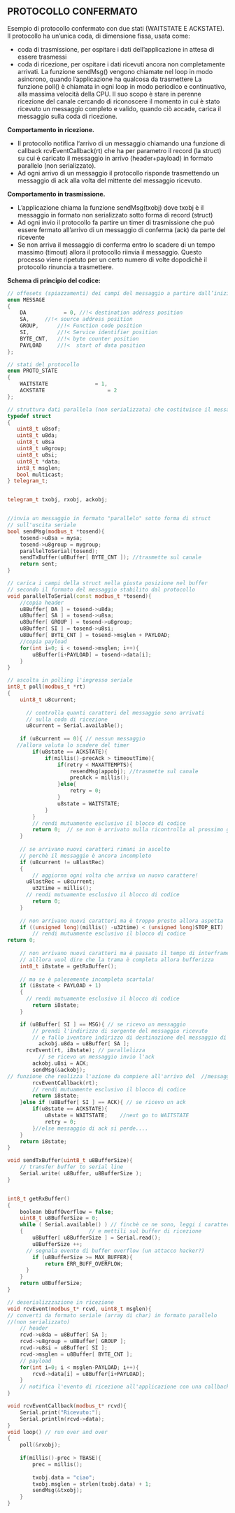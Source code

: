 
## **PROTOCOLLO CONFERMATO**

Esempio di protocollo confermato con due stati (WAITSTATE E ACKSTATE). 
Il protocollo ha un’unica coda, di dimensione fissa, usata come:
-	coda di trasmissione, per ospitare i dati dell’applicazione in attesa di essere trasmessi
-	coda di ricezione, per ospitare i dati ricevuti ancora non completamente arrivati.
La funzione sendMsg() vengono chiamate nel loop in modo asincrono, quando l’applicazione ha qualcosa da trasmettere
La funzione poll() è chiamata in ogni loop in modo periodico e continuativo, alla massima velocità della CPU. Il suo scopo è stare in perenne ricezione del canale cercando di riconoscere il momento in cui è stato ricevuto un messaggio completo e valido, quando ciò accade, carica il messaggio sulla coda di ricezione.

**Comportamento in ricezione.** 
-	Il protocollo notifica l‘arrivo di un messaggio chiamando una funzione di callback  rcvEventCallback(rt) che ha per parametro il record (la struct) su cui è caricato il messaggio in arrivo (header+payload) in formato parallelo (non serializzato). 
-	Ad ogni arrivo di un messaggio il protocollo risponde trasmettendo un messaggio di ack alla volta del mittente del messaggio ricevuto.

**Comportamento in trasmissione.** 
-	L’applicazione chiama la funzione sendMsg(txobj) dove txobj è il messaggio in formato non serializzato sotto forma di record (struct)
-	Ad ogni invio il protocollo fa partire un timer di trasmissione che può essere fermato all’arrivo di un messaggio di conferma (ack) da parte del ricevente
-	Se non arriva il messaggio di conferma entro lo scadere di un tempo massimo (timout) allora il protocollo riinvia il messaggio. Questo processo viene ripetuto per un certo numero di volte dopodichè il protocollo rinuncia a trasmettere.
             

**Schema di principio del codice:**

```C++
// offesets (spiazzamenti) dei campi del messaggio a partire dall’inizio
enum MESSAGE
{
    DA            = 0, //!< destination address position
    SA,		//!< source address position
    GROUP, 		//!< Function code position
    SI, 		//!< Service identifier position
    BYTE_CNT,  	//!< byte counter position
    PAYLOAD 	//!<  start of data position
};

// stati del protocollo
enum PROTO_STATE
{
    WAITSTATE             	= 1,
    ACKSTATE                  	= 2
};

// struttura dati parallela (non serializzata) che costituisce il messaggio
typedef struct
{
   uint8_t u8sof;
   uint8_t u8da;          
   uint8_t u8sa
   uint8_t u8group;         
   uint8_t u8si;    
   uint8_t *data;     
   int8_t msglen;
   bool multicast;
} telegram_t;


telegram_t txobj, rxobj, ackobj;


//invia un messaggio in formato "parallelo" sotto forma di struct 
// sull'uscita seriale
bool sendMsg(modbus_t *tosend){
	tosend->u8sa = mysa;
	tosend->u8group = mygroup;
	parallelToSerial(tosend);
	sendTxBuffer(u8Buffer[ BYTE_CNT ]); //trasmette sul canale
	return sent;
}

// carica i campi della struct nella giusta posizione nel buffer 
// secondo il formato del messaggio stabilito dal protocollo
void parallelToSerial(const modbus_t *tosend){
	//copia header
	u8Buffer[ DA ] = tosend->u8da;
	u8Buffer[ SA ] = tosend->u8sa;
	u8Buffer[ GROUP ] = tosend->u8group;
	u8Buffer[ SI ] = tosend->u8si;
	u8Buffer[ BYTE_CNT ] = tosend->msglen + PAYLOAD;
	//copia payload
	for(int i=0; i < tosend->msglen; i++){
		u8Buffer[i+PAYLOAD] = tosend->data[i];
	}
}

// ascolta in polling l'ingresso seriale
int8_t poll(modbus_t *rt)
{
	uint8_t u8current;
	
      // controlla quanti caratteri del messaggio sono arrivati
      // sulla coda di ricezione
      u8current = Serial.available(); 
    
	if (u8current == 0){ // nessun messaggio 
   //allora valuta lo scadere del timer
		if(u8state == ACKSTATE){
			if(millis()-precAck > timeoutTime){
				if(retry < MAXATTEMPTS){
					resendMsg(appobj); //trasmette sul canale
					precAck = millis();
				}else{
					retry = 0;
				}
				u8state = WAITSTATE;
			}
		}
		// rendi mutuamente esclusivo il blocco di codice
		return 0;  // se non è arrivato nulla ricontrolla al prossimo giro
	}
	
    // se arrivano nuovi caratteri rimani in ascolto
    // perchè il messaggio è ancora incompleto
    if (u8current != u8lastRec)
    {
        // aggiorna ogni volta che arriva un nuovo carattere!
	  u8lastRec = u8current;
        u32time = millis();
	  // rendi mutuamente esclusivo il blocco di codice
        return 0;
    }
    
    // non arrivano nuovi caratteri ma è troppo presto allora aspetta
    if ((unsigned long)(millis() -u32time) < (unsigned long)STOP_BIT) 
 		// rendi mutuamente esclusivo il blocco di codice
return 0;
	
    // non arrivano nuovi caratteri ma è passato il tempo di interframe
    // alllora vuol dire che la trama è completa allora bufferizza
    int8_t i8state = getRxBuffer();  
	
    // ma se è palesemente incompleta scartala!
    if (i8state < PAYLOAD + 1) 
    {
	  // rendi mutuamente esclusivo il blocco di codice
        return i8state;
    }

    if (u8Buffer[ SI ] == MSG){ // se ricevo un messaggio
		// prendi l'indirizzo di sorgente del messaggio ricevuto
		// e fallo iventare indirizzo di destinazione del messaggio di ack
	      ackobj.u8da = u8Buffer[ SA ]; 
      rcvEvent(rt, i8state); // parallelizza
	      // se ricevo un messaggio invio l'ack
		ackobj.u8si = ACK;
		sendMsg(&ackobj);  
// funzione che realizza l'azione da compiere all'arrivo del  //messaggio
		rcvEventCallback(rt);
		// rendi mutuamente esclusivo il blocco di codice
		return i8state; 
	}else if (u8Buffer[ SI ] == ACK){ // se ricevo un ack
		if(u8state == ACKSTATE){
			u8state = WAITSTATE;	//next go to WAITSTATE
			retry = 0;
		}//else messaggio di ack si perde....
	}
	return i8state;
}

void sendTxBuffer(uint8_t u8BufferSize){
    // transfer buffer to serial line
    Serial.write( u8Buffer, u8BufferSize ); 
}


int8_t getRxBuffer()
{
    boolean bBuffOverflow = false;
    uint8_t u8BufferSize = 0;
    while ( Serial.available() ) // finchè ce ne sono, leggi i caratteri
    {					  // e mettili sul buffer di ricezione
        u8Buffer[ u8BufferSize ] = Serial.read();
        u8BufferSize ++;
	  // segnala evento di buffer overflow (un attacco hacker?)
        if (u8BufferSize >= MAX_BUFFER){
			return ERR_BUFF_OVERFLOW;
	  }
    }
    return u8BufferSize;
}

// deserializzzazione in ricezione
void rcvEvent(modbus_t* rcvd, uint8_t msglen){
// converti da formato seriale (array di char) in formato parallelo   
//(non serializzato)
	// header
	rcvd->u8da = u8Buffer[ SA ];
	rcvd->u8group = u8Buffer[ GROUP ];
	rcvd->u8si = u8Buffer[ SI ];
	rcvd->msglen = u8Buffer[ BYTE_CNT ];
	// payload
	for(int i=0; i < msglen-PAYLOAD; i++){
		rcvd->data[i] = u8Buffer[i+PAYLOAD];
	}
	// notifica l'evento di ricezione all'applicazione con una callback
}

void rcvEventCallback(modbus_t* rcvd){
	Serial.print("Ricevuto:");
	Serial.println(rcvd->data);
}
void loop() // run over and over
{
	poll(&rxobj);
	
	if(millis()-prec > TBASE){
		prec = millis();
		
		txobj.data = "ciao";
		txobj.msglen = strlen(txobj.data) + 1;
		sendMsg(&txobj);
	}
}
```
